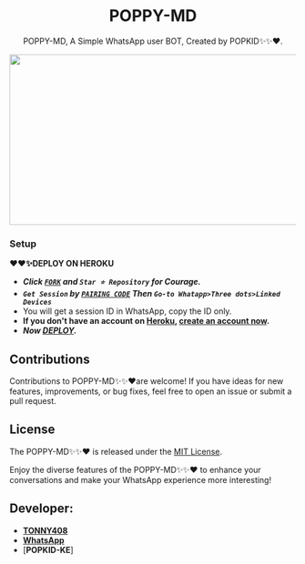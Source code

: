 <h1 align="center"> POPPY-MD </h1>
<p align="center"> POPPY-MD, A Simple WhatsApp user BOT, Created by POPKID✨✨❤️.
</p>



<img src="https://telegra.ph/file/29ad5348203648a5ebad9.jpg" width="700" height="300"/>



### Setup

**❤️❤️✨DEPLOY ON HEROKU**
   - ***Click [`FORK`](https://github.com/popkid-ke/POPPY-MD/fork) and `Star ⭐ Repository` for Courage.***
   - ***`Get Session` by [`PAIRING CODE`](https://skipper-md-session.onrender.com/pair) Then `Go-to Whatapp>Three dots>Linked Devices`***
   - You will get a session ID in WhatsApp, copy the ID only.
   - **If you don't have an account on [Heroku](https://signup.heroku.com/), [create an account now](https://signup.heroku.com/).**
   - ***Now [DEPLOY](https://dashboard.heroku.com/new?template=https://github.com/popkid-ke/POPPY-MD).***


## Contributions

Contributions to POPPY-MD✨✨❤️are welcome! If you have ideas for new features, improvements, or bug fixes, feel free to open an issue or submit a pull request.

## License

The POPPY-MD✨✨❤️ is released under the [MIT License](https://opensource.org/licenses/MIT).

Enjoy the diverse features of the POPPY-MD✨✨❤️  to enhance your conversations and make your WhatsApp experience more interesting!

## Developer:

- [**TONNY408**](https://instagram.com/pop_kid254)
- [**WhatsApp**](https://wa.me/254111385747)
- [**POPKID-KE**]


